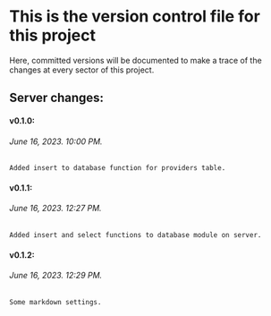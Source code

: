 # This is the **version control file** for this project
Here, committed versions will be documented to make a trace of the changes at every sector of this project.


## Server changes:

#### **v0.1.0:**
######  June 16, 2023. 10:00 PM.
    Added insert to database function for providers table.

#### **v0.1.1:**
######  June 16, 2023. 12:27 PM.
    Added insert and select functions to database module on server.

#### **v0.1.2:**
######  June 16, 2023. 12:29 PM.
    Some markdown settings.
